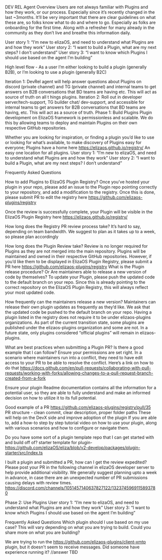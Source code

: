 DEV REL Agent
Overview
Users are not always familiar with Plugins and how they work, or our process. Especially since it’s recently changed in the last ~3months. It’ll be very important that there are clear guidelines on what these are, so folks know what to do and where to go. Especially as folks are onboarding for the first time. Along with a refresher for many already in the community as they don’t live and breathe this information daily.

User story 1: “I’m new to elizaOS, and need to understand what Plugins are and how they work”
User story 2: “I want to build a Plugin, what are my next steps? I don’t understand”
User story 3: “I want to know which Plugins I should use based on the agent I’m building”

High level flow - As a user I’m either looking to build a plugin (generally B2B), or I’m looking to use a plugin (generally B2C)

Iteration 1: DevRel agent will help answer questions about Plugins on discord (private channel) and TG (private channel) and internal teams to get answers on B2B conversations that BD teams are having etc. This will act as source of truth on all t hings plugins.
Iteration 2: Roll out in developer server/tech-support, TG builder chat/ dev-support, and accessible for internal teams to get answers for B2B conversations that BD teams are having, etc. This will act as a source of truth.
Phase 1: Build Plugins
Plugin development on ElizaOS framework is permissionless and scalable. We do this by allowing teams to deploy and maintain Plugins on their own respective GitHub repositories.

Whether you are looking for inspiration, or finding a plugin you’d like to use or looking for what’s available, to make discovery of Plugins easy for everyone; Plugins have a home here https://elizaos.github.io/registry/
An easy one location for all plugins.
User story 1: “I’m new to elizaOS, and need to understand what Plugins are and how they work”
User story 2: “I want to build a Plugin, what are my next steps? I don’t understand”

Frequently Asked Questions

How to add Plugins to ElizaOS Plugin Registry?
Once you’ve hosted your plugin in your repo, please add an issue to the Plugin repo pointing correctly to your repository, and add a modification to the registry. Once this is done, please submit PR to edit the registry here https://github.com/elizaos-plugins/registry

Once the review is successfully complete, your Plugin will be visible in the ElizaOS Plugin Registry here https://elizaos.github.io/registry/

How long does the Registry PR review process take?
It’s hard to say, depending on team bandwidth. We suggest to plan as it takes up to a week, so please plan accordingly

How long does the Plugin Review take?
Review is no longer required for Plugins as they are not merged into the main repository.
Plugins will be maintained and owned in their respective GitHub repositories. However, if you’d like them to be displayed in ElizaOS Plugin Registry, please submit a PR here https://github.com/elizaos-plugins/registry
What is the Plugin release procedure? Or Are maintainers able to release a new version of code by themselves?
To update your Plugin, please push the updated code to the default branch on your repo. Since this is already pointing to the correct repository on the ElizaOS Plugin Registry, this will always reflect your most updated code.

How frequently can the maintainers release a new version?
Maintainers can release their own plugin updates as frequently as they’d like. We ask that the updated code be pushed to the default branch on your repo.
Having a plugin listed in the registry does not require it to be under elizaos-plugins organizations. As part of the current transition state, some plugins are published under the elizaos-plugins organization and some are not. In a future state, only plugins considered “official plugins” will remain in elizaos-plugins.

What are best practices when submitting a Plugin PR? Is there a good example that I can follow?
Ensure your permissions are set right. In a scenario where maintainers run into a conflict, they need to have edit access to your PR to be able to resolve the conflict.
Here’s a link on how to do that https://docs.github.com/en/pull-requests/collaborating-with-pull-requests/working-with-forks/allowing-changes-to-a-pull-request-branch-created-from-a-fork

Ensure your plugin Readme documentation contains all the information for a potential user, so they are able to fully understand and make an informed decision on how to utilize it to its full potential.

Good example of a PR https://github.com/elizaos-plugins/registry/pull/35
PR structure - clean commit, clear description, proper folder paths
These will help on the DevX side and improve adoption of the plugin
If you are able to, add a how-to step by step tutorial video on how to use your plugin, along with various scenarios and how to configure or navigate them.

Do you have some sort of a plugin template repo that I can get started with and build off of?
starter template for plugin- https://github.com/elizaOS/eliza/blob/v2-develop/packages/plugin-starter/src/index.ts

I built a plugin and submitted a PR, how can I get the review expedited?
Please post your PR in the following channel in elizaOS developer server to help provide additional visibility. We generally suggest planning upto a week in advance, in case there are an unexpected number of PR submissions causing delays with review times.
https://discord.com/channels/1051457140637827122/1323745969115893780

Phase 2: Use Plugins
User story 1: “I’m new to elizaOS, and need to understand what Plugins are and how they work”
User story 3: “I want to know which Plugins I should use based on the agent I’m building”

Frequently Asked Questions
Which plugin should I use based on my use case?
This will vary depending on what you are trying to build. Could you share more on what you are building?

We are trying to run the https://github.com/elizaos-plugins/client-xmtp plugin, but it doesn't seem to receive messages. Did someone have experience running it?
//answer TBD
